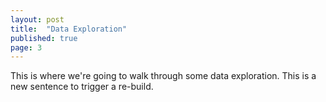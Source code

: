 ```yaml
---
layout: post
title:  "Data Exploration"
published: true
page: 3
---
```


This is where we're going to walk through some data exploration.
This is a new sentence to trigger a re-build.